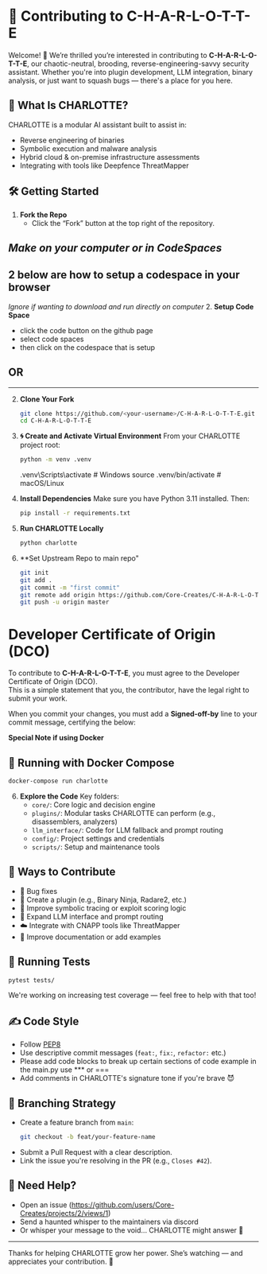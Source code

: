 # 🤝 Contributing to C-H-A-R-L-O-T-T-E

Welcome! 👋 We’re thrilled you’re interested in contributing to **C-H-A-R-L-O-T-T-E**, our chaotic-neutral, brooding, reverse-engineering-savvy security assistant. Whether you're into plugin development, LLM integration, binary analysis, or just want to squash bugs — there's a place for you here.

## 🧠 What Is CHARLOTTE?
CHARLOTTE is a modular AI assistant built to assist in:
- Reverse engineering of binaries
- Symbolic execution and malware analysis
- Hybrid cloud & on-premise infrastructure assessments
- Integrating with tools like Deepfence ThreatMapper

## 🛠️ Getting Started


1. **Fork the Repo**
   - Click the “Fork” button at the top right of the repository.


*Make on your computer or in CodeSpaces*
---
## 2 below are how to setup a codespace in your browser
*Ignore if wanting to download and run directly on computer*
2. **Setup Code Space**
   - click the code button on the github page
   - select code spaces
   - then click on the codespace that is setup

## OR

---

2. **Clone Your Fork**
   ```bash
   git clone https://github.com/<your-username>/C-H-A-R-L-O-T-T-E.git
   cd C-H-A-R-L-O-T-T-E
   ```
3. **🌀 Create and Activate Virtual Environment**
   From your CHARLOTTE project root:

   ```bash
   python -m venv .venv
   ```
   .venv\Scripts\activate  # Windows
   source .venv/bin/activate  # macOS/Linux


4. **Install Dependencies**
   Make sure you have Python 3.11 installed. Then:
   ```bash
   pip install -r requirements.txt
   ```

5. **Run CHARLOTTE Locally**
   ```bash
   python charlotte
   ```
6. **Set Upstream Repo to main repo"
   ```bash
   git init
   git add .
   git commit -m "first commit"
   git remote add origin https://github.com/Core-Creates/C-H-A-R-L-O-T-T-E.git
   git push -u origin master
   ```

# Developer Certificate of Origin (DCO)

To contribute to **C-H-A-R-L-O-T-T-E**, you must agree to the Developer Certificate of Origin (DCO).  
This is a simple statement that you, the contributor, have the legal right to submit your work.

When you commit your changes, you must add a **Signed-off-by** line to your commit message, certifying the below:


   **Special Note if using Docker**
   ## 🐳 Running with Docker Compose

   ```bash
   docker-compose run charlotte
   ```

6. **Explore the Code**
   Key folders:
   - `core/`: Core logic and decision engine
   - `plugins/`: Modular tasks CHARLOTTE can perform (e.g., disassemblers, analyzers)
   - `llm_interface/`: Code for LLM fallback and prompt routing
   - `config/`: Project settings and credentials
   - `scripts/`: Setup and maintenance tools

## 🧩 Ways to Contribute

- 🐞 Bug fixes
- 🔌 Create a plugin (e.g., Binary Ninja, Radare2, etc.)
- 🧠 Improve symbolic tracing or exploit scoring logic
- 🤖 Expand LLM interface and prompt routing
- ☁️ Integrate with CNAPP tools like ThreatMapper
- 📄 Improve documentation or add examples

## 🧪 Running Tests

```bash
pytest tests/
```

We're working on increasing test coverage — feel free to help with that too!

## ✍️ Code Style

- Follow [PEP8](https://www.python.org/dev/peps/pep-0008/)  
- Use descriptive commit messages (`feat:`, `fix:`, `refactor:` etc.)
- Please add code blocks to break up certain sections of code example
   in the main.py use *** or ===
- Add comments in CHARLOTTE's signature tone if you're brave 😈

## 🧵 Branching Strategy

- Create a feature branch from `main`:
  ```bash
  git checkout -b feat/your-feature-name
  ```
- Submit a Pull Request with a clear description.
- Link the issue you're resolving in the PR (e.g., `Closes #42`).

## 💬 Need Help?

- Open an issue (https://github.com/users/Core-Creates/projects/2/views/1)
- Send a haunted whisper to the maintainers via discord
- Or whisper your message to the void... CHARLOTTE might answer 🖤

---

Thanks for helping CHARLOTTE grow her power. She’s watching — and appreciates your contribution. 🖤
